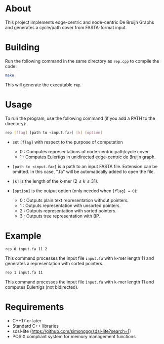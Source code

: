 # About
This project implements edge-centric and node-centric De Bruijn Graphs and generates a cycle/path cover from FASTA-format input.

# Building
Run the following command in the same directory as `rep.cpp` to compile the code:

```bash
make
```

This will generate the executable `rep`.

# Usage
To run the program, use the following command (if you add a PATH to the directory):

```bash
rep [flag] [path to <input.fa>] [k] [option]
```

- set `[flag]` with respect to the purpose of computation
    - 0 : Computes representations of node-centric path/cycle cover.
    - 1 : Computes Eulertigs in unidirected edge-centric de Bruijn graph.

- `[path to <input.fa>]` is a path to an input FASTA file. Extension can be omitted. In this case, ".fa" will be automatically added to open the file.

- `[k]` is the length of the k-mer $(2\leq k\leq 31)$.

- `[option]` is the output option (only needed when `[flag] = 0`):
    - 0 : Outputs plain text representation without pointers.
    - 1 : Outputs representation with unsorted pointers.
    - 2 : Outputs representation with sorted pointers.
    - 3 : Outputs tree representation with BP.

# Example
```bash
rep 0 input.fa 11 2
```
This command processes the input file `input.fa` with k-mer length 11 and generates a representation with sorted pointers.

```bash
rep 1 input.fa 11
```
This command processes the input file `input.fa` with k-mer length 11 and computes Eulertigs (not bidirected).

# Requirements
- C++17 or later
- Standard C++ libraries
- sdsl-lite (https://github.com/simongog/sdsl-lite?search=1)
- POSIX compliant system for memory management functions
